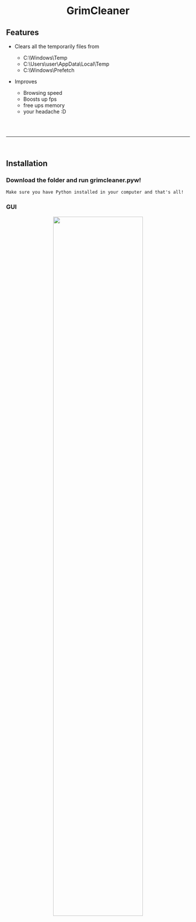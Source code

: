 <h1 align="center">
  GrimCleaner
</h1>

## Features

- Clears all the temporarily files from
    - C:\Windows\Temp
    - C:\Users\user\AppData\Local\Temp
    - C:\Windows\Prefetch

- Improves
    - Browsing speed
    - Boosts up fps
    - free ups memory
    - your headache :D

<hr  style="border-radius: 2%; margin-top: 60px; margin-bottom: 60px;"  noshade=""  size="20"  width="100%">
  
## Installation

### Download the folder and run grimcleaner.pyw!

```
Make sure you have Python installed in your computer and that's all!
```

### GUI

<div align="center">
    <img style="border-radius: 15px; display: block; margin-left: auto; margin-right: auto; margin-bottom:20px;" width="70%" src="https://i.imgur.com/Rp9M5Dk.png"></img>
 
</div>